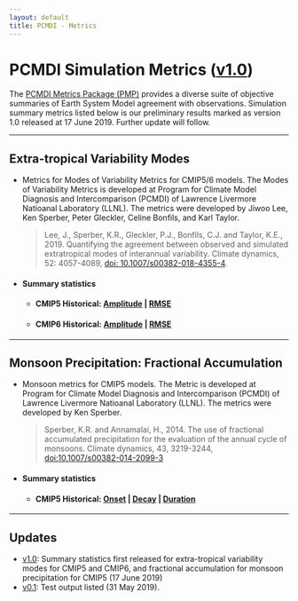 ```yaml
---
layout: default
title: PCMDI - Metrics
---
```


# PCMDI Simulation Metrics ([v1.0][v1.0])
The [PCMDI Metrics Package (PMP)](https://github.com/PCMDI/pcmdi_metrics) provides a diverse suite of objective summaries of Earth System Model agreement with observations. Simulation summary metrics listed below is our preliminary results marked as version 1.0 released at 17 June 2019. Further update will follow.

---
## Extra-tropical Variability Modes
- Metrics for Modes of Variability Metrics for CMIP5/6 models. The Modes of Variability Metrics is developed at Program for Climate Model Diagnosis and Intercomparison (PCMDI) of Lawrence Livermore Natioanal Laboratory (LLNL). The metrics were developed by Jiwoo Lee, Ken Sperber, Peter Gleckler, Celine Bonfils, and Karl Taylor. 

  > Lee, J., Sperber, K.R., Gleckler, P.J., Bonfils, C.J. and Taylor, K.E., 2019. Quantifying the agreement between observed and simulated extratropical modes of interannual variability. Climate dynamics, 52: 4057-4089, [doi: 10.1007/s00382-018-4355-4][lee2019].

- #### Summary statistics
  - #### CMIP5 Historical: [Amplitude][CMIP5_variability_amplitude] | [RMSE][CMIP5_variability_rmse]
  - #### CMIP6 Historical: [Amplitude][CMIP6_variability_amplitude] | [RMSE][CMIP6_variability_rmse]

---
## Monsoon Precipitation: Fractional Accumulation
- Monsoon metrics for CMIP5 models. The Metric is developed at Program for Climate Model Diagnosis and Intercomparison (PCMDI) of Lawrence Livermore Natioanal Laboratory (LLNL). The metrics were developed by Ken Sperber.

  > Sperber, K.R. and Annamalai, H., 2014. The use of fractional accumulated precipitation for the evaluation of the annual cycle of monsoons. Climate dynamics, 43, 3219-3244, [doi:10.1007/s00382-014-2099-3][sperber2004]

- #### Summary statistics
  - #### CMIP5 Historical: [Onset][CMIP5_monsoon_sperber_onset] | [Decay][CMIP5_monsoon_sperber_decay] | [Duration][CMIP5_monsoon_sperber_duration]

---
## Updates
- [v1.0][v1.0]: Summary statistics first released for extra-tropical variability modes for CMIP5 and CMIP6, and fractional accumulation for monsoon precipitation for CMIP5 (17 June 2019)
- [v0.1][v0.1]: Test output listed (31 May 2019).

[v1.0]: {{site.baseurl}}/research/metrics/index.html
[v0.1]: {{site.baseurl}}/research/metrics/index_v0.1.html

[lee2019]: https://link.springer.com/article/10.1007/s00382-018-4355-4
[sperber2004]: https://doi.org/10.1007/s00382-014-2099-3
[CMIP5_variability_amplitude]: https://oceanonly.llnl.gov/lee1043/web/test_dir/ipp_test_variability_modes/cmip5_v20190512/clickable_portrait.html
[CMIP5_variability_rmse]: https://oceanonly.llnl.gov/lee1043/web/test_dir/ipp_test_variability_modes/cmip5_v20190512_rmse/clickable_portrait.html
[CMIP6_variability_amplitude]: https://oceanonly.llnl.gov/lee1043/web/test_dir/ipp_test_variability_modes/cmip6_v20190503/clickable_portrait.html
[CMIP6_variability_rmse]: https://oceanonly.llnl.gov/lee1043/web/test_dir/ipp_test_variability_modes/cmip6_v20190503_rmse/clickable_portrait.html
[CMIP5_monsoon_sperber_onset]: https://oceanonly.llnl.gov/lee1043/web/test_dir/ipp_test_monsoon_sperber/onset_index_rel2obs/clickable_portrait.html
[CMIP5_monsoon_sperber_decay]: https://oceanonly.llnl.gov/lee1043/web/test_dir/ipp_test_monsoon_sperber/decay_index_rel2obs/clickable_portrait.html
[CMIP5_monsoon_sperber_duration]: https://oceanonly.llnl.gov/lee1043/web/test_dir/ipp_test_monsoon_sperber/duration_rel2obs/clickable_portrait.html

